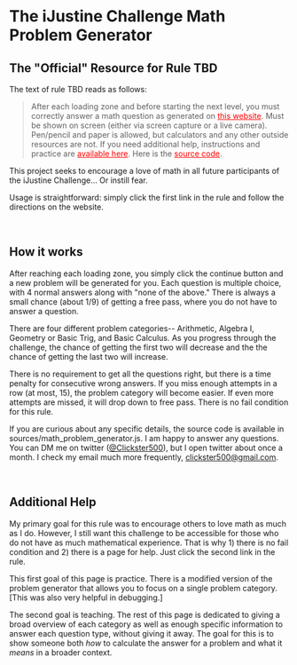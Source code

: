 # The iJustine Challenge Math Problem Generator
## The "Official" Resource for Rule TBD

The text of rule TBD reads as follows:

>After each loading zone and before starting the next level, you must correctly answer a math question as generated on <a style="color: red; text-decoration: underline;" href="https://clickster500.github.io/math_generator/">this website</a>. Must be shown on screen (either via screen capture or a live camera). Pen/pencil and paper is allowed, but calculators and any other outside resources are not. If you need additional help, instructions and practice are <a style="color: red; text-decoration: underline;" href="https://clickster500.github.io/math_help/">available here</a>. Here is the <a style="color: red; test-decoration: underline;" href="https://github.com/Clickster500/Clickster500.github.io">source code</a>.

This project seeks to encourage a love of math in all future participants of the iJustine Challenge... Or instill fear.

Usage is straightforward: simply click the first link in the rule and follow the directions on the website.

<br>

## How it works

After reaching each loading zone, you simply click the continue button and a new problem will be generated for you. Each question is multiple choice, with 4 normal answers along with "none of the above." There is always a small chance (about 1/9) of getting a free pass, where you do not have to answer a question.

There are four different problem categories-- Arithmetic, Algebra I, Geometry or Basic Trig, and Basic Calculus. As you progress through the challenge, the chance of getting the first two will decrease and the the chance of getting the last two will increase.

There is no requirement to get all the questions right, but there is a time penalty for consecutive wrong answers. If you miss enough attempts in a row (at most, 15), the problem category will become easier. If even more attempts are missed, it will drop down to free pass. There is no fail condition for this rule.

If you are curious about any specific details, the source code is available in sources/math_problem_generator.js. I am happy to answer any questions. You can DM me on twitter (<a href="https://twitter.com/Clickster500">@Clickster500</a>), but I open twitter about once a month. I check my email much more frequently, clickster500@gmail.com.

<br>

## Additional Help

My primary goal for this rule was to encourage others to love math as much as I do. However, I still want this challenge to be accessible for those who do not have as much mathematical experience. That is why 1) there is no fail condition and 2) there is a page for help. Just click the second link in the rule.

This first goal of this page is practice. There is a modified version of the problem generator that allows you to focus on a single problem category. [This was also very helpful in debugging.]

The second goal is teaching. The rest of this page is dedicated to giving a broad overview of each category as well as enough specific information to answer each question type, without giving it away. The goal for this is to show someone both <i>how</i> to calculate the answer for a problem and what it <i>means</i> in a broader context.
